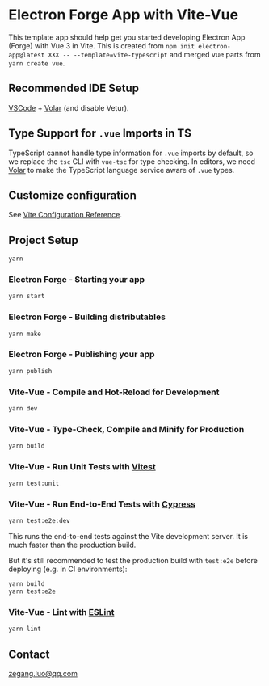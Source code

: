# Electron Forge App with Vite-Vue

This template app should help get you started developing Electron App (Forge) with Vue 3 in Vite. This is created from `npm init electron-app@latest XXX -- --template=vite-typescript` and merged vue parts from `yarn create vue`.

## Recommended IDE Setup

[VSCode](https://code.visualstudio.com/) + [Volar](https://marketplace.visualstudio.com/items?itemName=Vue.volar) (and disable Vetur).

## Type Support for `.vue` Imports in TS

TypeScript cannot handle type information for `.vue` imports by default, so we replace the `tsc` CLI with `vue-tsc` for type checking. In editors, we need [Volar](https://marketplace.visualstudio.com/items?itemName=Vue.volar) to make the TypeScript language service aware of `.vue` types.

## Customize configuration

See [Vite Configuration Reference](https://vite.dev/config/).

## Project Setup

```sh
yarn
```

### Electron Forge - Starting your app

```sh
yarn start
```

### Electron Forge - Building distributables

```sh
yarn make
```

### Electron Forge - Publishing your app

```sh
yarn publish
```

### Vite-Vue - Compile and Hot-Reload for Development

```sh
yarn dev
```

### Vite-Vue - Type-Check, Compile and Minify for Production

```sh
yarn build
```

### Vite-Vue - Run Unit Tests with [Vitest](https://vitest.dev/)

```sh
yarn test:unit
```

### Vite-Vue - Run End-to-End Tests with [Cypress](https://www.cypress.io/)

```sh
yarn test:e2e:dev
```

This runs the end-to-end tests against the Vite development server.
It is much faster than the production build.

But it's still recommended to test the production build with `test:e2e` before deploying (e.g. in CI environments):

```sh
yarn build
yarn test:e2e
```

### Vite-Vue - Lint with [ESLint](https://eslint.org/)

```sh
yarn lint
```

## Contact
zegang.luo@qq.com
